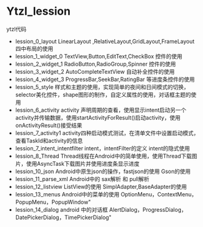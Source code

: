 # Ytzl_lession
ytzl代码

- lession_0_layout    LinearLayout ,RelativeLayout,GridLayout,FrameLayout 四中布局的使用
- lession_1_widget_0  TextView,Button,EditText,CheckBox 控件的使用
- lession_2_widget_1  RadioButton,RadioGroup,Spinner 控件的使用 
- lession_3_widget_2 AutoCompleteTextView 自动补全控件的使用
- lession_4_widget_3  ProgressBar,SeekBar,RatingBar 等进度条控件的使用
- lession_5_style     样式和主题的使用，实现简单的夜间和日间模式的切换，selector美化控件，shape图形的制作，自定义属性的使用，对话框主题的使用
- lession_6_activity  activity 声明周期的查看，使用显示intent启动另一个activity并传输数据，使用startActivityForResult()启动activity，使用onActivityResult()接受结果 
- lession_7_activity1 activity四种启动模式测试，在清单文件中设置启动模式，查看TaskId和activity的信息
- lession_7_intent_intentfilter  intent，intentFilter的定义 intent的隐式使用 
- lession_8_Thread   Thread线程在Android中的简单使用，使用Thread下载图片，使用AsyncTask下载图片并使用进度条显示进度
- lession_10_json     Android中原生json的操作，fastjson的使用 Gson的使用
- lession_11_parse_xml   Android中的 sax解析 和 pull解析
- lession_12_listview  ListView的使用 SimplAdapter,BaseAdapter的使用 
- lession_13_menus	Android中的菜单的使用 OptionMenu，ContextMenu，PopupMenu，PopupWindow"
- lession_14_dialog	android 中的对话框 AlertDialog，ProgressDialog，DatePickerDialog，TimePickerDialog"


